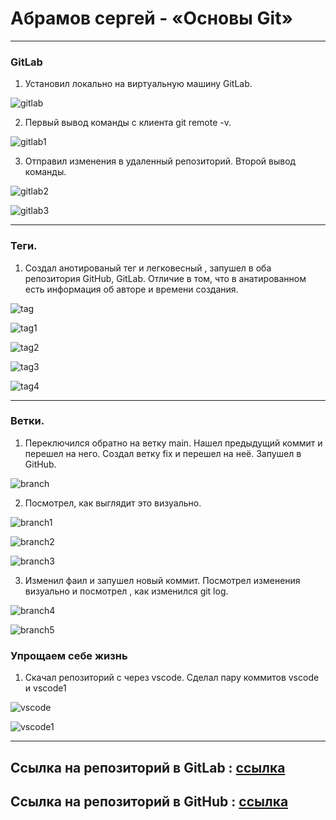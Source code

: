 # Абрамов сергей - «Основы Git»

---

### GitLab

1. Установил локально на виртуальную машину GitLab.

![gitlab](https://github.com/smabramov/Git-Basics/blob/2329bdeba6100113999997364439a4f3567afc2e/jpg/gitlab.jpg)

2. Первый вывод команды с клиента  git remote -v.

![gitlab1](https://github.com/smabramov/Git-Basics/blob/2329bdeba6100113999997364439a4f3567afc2e/jpg/gitlab1.jpg)

3. Отправил изменения в удаленный репозиторий. Второй вывод команды.

![gitlab2](https://github.com/smabramov/Git-Basics/blob/2329bdeba6100113999997364439a4f3567afc2e/jpg/gitlab2.jpg)

![gitlab3](https://github.com/smabramov/Git-Basics/blob/2329bdeba6100113999997364439a4f3567afc2e/jpg/gitlab3.jpg)

---

### Теги.

1. Создал анотированый тег и легковесный , запушел в оба репозитория GitHub, GitLab. Отличие в том, что в анатированном есть информация об авторе и времени создания.

![tag](https://github.com/smabramov/Git-Basics/blob/2329bdeba6100113999997364439a4f3567afc2e/jpg/tag.jpg)

![tag1](https://github.com/smabramov/Git-Basics/blob/2329bdeba6100113999997364439a4f3567afc2e/jpg/tag1.jpg)

![tag2](https://github.com/smabramov/Git-Basics/blob/2329bdeba6100113999997364439a4f3567afc2e/jpg/tag2.jpg)

![tag3](https://github.com/smabramov/Git-Basics/blob/2329bdeba6100113999997364439a4f3567afc2e/jpg/tag3.jpg)

![tag4](https://github.com/smabramov/Git-Basics/blob/2329bdeba6100113999997364439a4f3567afc2e/jpg/tag4.jpg)

---

### Ветки.

1. Переключился обратно на ветку main. Нашел предыдущий коммит и перешел на него. Создал ветку fix и перешел на неё. Запушел в GitHub. 
 
![branch](https://github.com/smabramov/Git-Basics/blob/2329bdeba6100113999997364439a4f3567afc2e/jpg/branch.jpg)

2. Посмотрел, как выглядит это визуально.

![branch1](https://github.com/smabramov/Git-Basics/blob/2329bdeba6100113999997364439a4f3567afc2e/jpg/branch1.jpg)

![branch2](https://github.com/smabramov/Git-Basics/blob/2329bdeba6100113999997364439a4f3567afc2e/jpg/branch2.jpg)

![branch3](https://github.com/smabramov/Git-Basics/blob/2329bdeba6100113999997364439a4f3567afc2e/jpg/branch3.jpg)

3. Изменил фаил и запушел новый коммит. Посмотрел изменения визуально и посмотрел , как изменился git log.

![branch4](https://github.com/smabramov/Git-Basics/blob/2329bdeba6100113999997364439a4f3567afc2e/jpg/branch4.jpg)

![branch5](https://github.com/smabramov/Git-Basics/blob/2329bdeba6100113999997364439a4f3567afc2e/jpg/branch5.jpg)

### Упрощаем себе жизнь

1. Скачал репозиторий с через vscode. Сделал пару коммитов vscode и vscode1

![vscode](https://github.com/smabramov/Git-Basics/blob/2329bdeba6100113999997364439a4f3567afc2e/jpg/vscode.jpg)

![vscode1](https://github.com/smabramov/Git-Basics/blob/2329bdeba6100113999997364439a4f3567afc2e/jpg/vscode1.jpg)

---

## Ссылка на репозиторий в GitLab : [ссылка](http://192.168.0.137/smabramov/devops-netology.git)


## Ссылка на репозиторий в GitHub : [ссылка](https://github.com/smabramov/devops-netology.git)